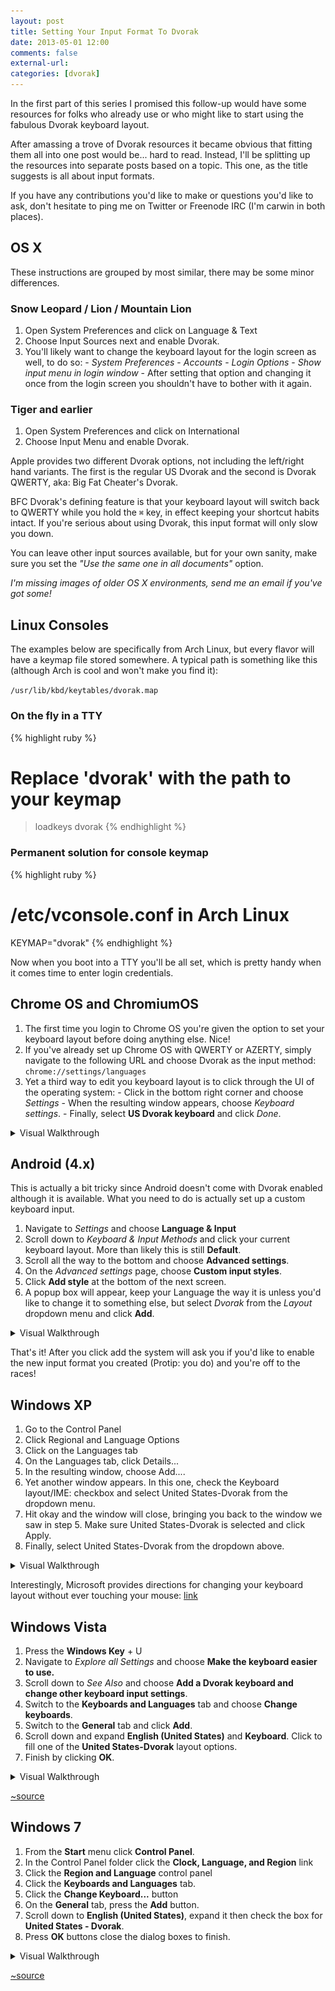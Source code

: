 ```yaml
---
layout: post
title: Setting Your Input Format To Dvorak
date: 2013-05-01 12:00
comments: false
external-url:
categories: [dvorak]
---
```


In the first part of this series I promised this follow-up would have some
resources for folks who already use or who might like to start using the
fabulous Dvorak keyboard layout.

After amassing a trove of Dvorak resources it became obvious that fitting them
all into one post would be... hard to read. Instead, I'll be splitting up the
resources into separate posts based on a topic. This one, as the title suggests
is all about input formats.

If you have any contributions you'd like to make or questions you'd like to ask,
don't hesitate to ping me on Twitter or Freenode IRC (I'm carwin in both places).

## OS X

These instructions are grouped by most similar, there may be some minor differences.

### Snow Leopard / Lion / Mountain Lion

  1. Open System Preferences and click on Language & Text
  2. Choose Input Sources next and enable Dvorak.
  3. You'll likely want to change the keyboard layout for the login screen as well, to do so:
    - _System Preferences_
    - _Accounts_
    - _Login Options_
    - _Show input menu in login window_
    - After setting that option and changing it once from the login screen you
      shouldn't have to bother with it again.

### Tiger and earlier

  1. Open System Preferences and click on International
  2. Choose Input Menu and enable Dvorak.

Apple provides two different Dvorak options, not including the left/right hand
variants. The first is the regular US Dvorak and the second is Dvorak QWERTY,
aka: Big Fat Cheater's Dvorak.

BFC Dvorak's defining feature is that your keyboard layout will switch back to
QWERTY while you hold the `⌘` key, in effect keeping your shortcut habits intact.
If you're serious about using Dvorak, this input format will only slow you down.

You can leave other input sources available, but for your own sanity, make
sure you set the _"Use the same one in all documents"_ option.

_I'm missing images of older OS X environments, send me an email if you've got some!_

## Linux Consoles

The examples below are specifically from Arch Linux, but every flavor will have
a keymap file stored somewhere. A typical path is something like this
(although Arch is cool and won't make you find it):

`/usr/lib/kbd/keytables/dvorak.map`

### On the fly in a TTY

{% highlight ruby %}
# Replace 'dvorak' with the path to your keymap
> loadkeys dvorak
{% endhighlight %}

### Permanent solution for console keymap

{% highlight ruby %}
# /etc/vconsole.conf in Arch Linux
KEYMAP="dvorak"
{% endhighlight %}

Now when you boot into a TTY you'll be all set, which is pretty handy when it
comes time to enter login credentials.

## Chrome OS and ChromiumOS

  1. The first time you login to Chrome OS you're given the option to set your
     keyboard layout before doing anything else. Nice!
  2. If you've already set up Chrome OS with QWERTY or AZERTY, simply navigate
     to the following URL and choose Dvorak as the input method:
  `chrome://settings/languages`
  3. Yet a third way to edit you keyboard layout is to click through the UI of
     the operating system:
    - Click in the bottom right corner and choose _Settings_
    - When the resulting window appears, choose _Keyboard settings_.
    - Finally, select **US Dvorak keyboard** and click _Done_.

<details>
  <summary>Visual Walkthrough</summary>
  First time setup:
  ![cros1](/images/cros-dvorak1.png)
  Navigating the UI:
  ![cros2](/images/cros-dvorak2.png)
  ![cros3](/images/cros-dvorak3.png)
  ![cros4](/images/cros-dvorak4.png)
</details>

## Android (4.x)

This is actually a bit tricky since Android doesn't come with Dvorak enabled
although it is available. What you need to do is actually set up a
custom keyboard input.

  1. Navigate to _Settings_ and choose **Language & Input**
  2. Scroll down to _Keyboard & Input Methods_ and click your current keyboard
     layout. More than likely this is still **Default**.
  3. Scroll all the way to the bottom and choose **Advanced settings**.
  4. On the _Advanced settings_ page, choose **Custom input styles**.
  5. Click **Add style** at the bottom of the next screen.
  6. A popup box will appear, keep your Language the way it is unless you'd
     like to change it to something else, but select _Dvorak_ from
     the _Layout_ dropdown menu and click **Add**.

<details>
  <summary>Visual Walkthrough</summary>
  ![android1](/images/android-dvorak1.jpg)
  ![android2](/images/android-dvorak2.jpg)
  ![android3](/images/android-dvorak3.jpg)
  ![android4](/images/android-dvorak4.jpg)
  ![android5](/images/android-dvorak5.jpg)
  ![android6](/images/android-dvorak6.jpg)
</details>


That's it! After you click add the system will ask you if you'd like to enable
the new input format you created (Protip: you do) and you're off to the races!

## Windows XP

  1. Go to the Control Panel
  2. Click Regional and Language Options
  3. Click on the Languages tab
  4. On the Languages tab, click Details...
  5. In the resulting window, choose Add....
  6. Yet another window appears. In this one, check the Keyboard
     layout/IME: checkbox and select United States-Dvorak from the dropdown menu.
  7. Hit okay and the window will close, bringing you back to the window we saw
     in step 5. Make sure United States-Dvorak is selected and click Apply.
  8. Finally, select United States-Dvorak from the dropdown above.

<details>
  <summary>Visual Walkthrough</summary>
  ![xp1](/images/xp-dvorak1.png)
  ![xp2](/images/xp-dvorak2.png)
  ![xp3](/images/xp-dvorak3.png)
  ![xp4](/images/xp-dvorak4.png)
  ![xp5](/images/xp-dvorak5.png)
  ![xp6](/images/xp-dvorak6.png)
  ![xp7](/images/xp-dvorak7.png)
  ![xp8](/images/xp-dvorak8.png)
</details>

Interestingly, Microsoft provides directions for changing your keyboard layout
without ever touching your mouse: [link](http://www.microsoft.com/enable/training/windowsxp/keyboardlayout.aspx)

## Windows Vista

  1. Press the **Windows Key** + U
  2. Navigate to _Explore all Settings_ and choose **Make the keyboard easier to use.**
  3. Scroll down to _See Also_ and choose **Add a Dvorak keyboard and change 
     other keyboard input settings**.
  4. Switch to the **Keyboards and Languages** tab and choose **Change keyboards**.
  5. Switch to the **General** tab and click **Add**.
  6. Scroll down and expand **English (United States)** and **Keyboard**. 
     Click to fill one of the **United States-Dvorak** layout options.
  7. Finish by clicking **OK**.

<details>
  <summary>Visual Walkthrough</summary>
  ![vista1](/images/vista-dvorak1.png)
  ![vista2](/images/vista-dvorak2.png)
  ![vista3](/images/vista-dvorak3.jpeg)
  ![vista4](/images/vista-dvorak4.jpeg)
  ![vista5](/images/vista-dvorak5.jpeg)
  ![vista6](/images/vista-dvorak6.jpeg)
  ![vista7](/images/vista-dvorak7.jpeg)
  ![vista8](/images/vista-dvorak8.jpeg)
</details>

[~source](http://grok.lsu.edu/article.aspx?articleid=7852)

## Windows 7

  1. From the **Start** menu click **Control Panel**.
  2. In the Control Panel folder click the **Clock, Language, and Region** link
  3. Click the **Region and Language** control panel
  4. Click the **Keyboards and Languages** tab.
  5. Click the **Change Keyboard...** button
  6. On the **General** tab, press the **Add** button.
  7. Scroll down to **English (United States)**, expand it then check the box 
     for **United States - Dvorak**.
  8. Press **OK** buttons close the dialog boxes to finish.

<details>
  <summary>Visual Walkthrough</summary>
  ![win71](/images/win7-dvorak1.png)
</details>

[~source](http://windowstipoftheday.blogspot.com/2011/06/windows-7-using-dvorak-keyboard-layout.html)
